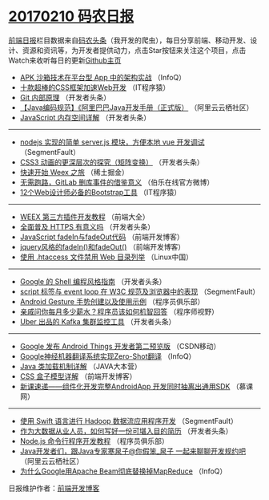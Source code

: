 # [20170210 码农日报](10.md)

[前端日报](https://qdkfweb.cn/c/news)栏目数据来自[码农头条](https://toutiao.qdkfweb.cn/)（我开发的爬虫），每日分享前端、移动开发、设计、资源和资讯等，为开发者提供动力，点击Star按钮来关注这个项目，点击Watch来收听每日的更新[Github主页](https://github.com/kujian/frontendDaily)
* [APK 沙箱技术在平台型 App 中的架构实战](https://toutiao.qdkfweb.cn/25595.html) （InfoQ）
* [十款超棒的CSS框架加速Web开发](https://toutiao.qdkfweb.cn/25642.html) （IT程序猿）
* [Git 内部原理](https://toutiao.qdkfweb.cn/25636.html) （开发者头条）
* [【Java编码规范】《阿里巴巴Java开发手册（正式版）](https://toutiao.qdkfweb.cn/25621.html) （阿里云云栖社区）
* [JavaScript 内存空间详解](https://toutiao.qdkfweb.cn/25633.html) （开发者头条）

***
* [nodejs 实现的简单 server.js 模块，方便本地 vue 开发调试](https://toutiao.qdkfweb.cn/25658.html) （SegmentFault）
* [CSS3 动画的更深层次的探究（矩阵变换）](https://toutiao.qdkfweb.cn/25640.html) （开发者头条）
* [快速开始 Weex 之旅](https://toutiao.qdkfweb.cn/25691.html) （稀土掘金）
* [无需跑路，GitLab 删库事件的借鉴意义](https://toutiao.qdkfweb.cn/25693.html) （伯乐在线官方微博）
* [12个Web设计师必备的Bootstrap工具](https://toutiao.qdkfweb.cn/25645.html) （IT程序猿）

***
* [WEEX 第三方插件开发教程](https://toutiao.qdkfweb.cn/25617.html) （前端大全）
* [全面普及 HTTPS 有意义吗](https://toutiao.qdkfweb.cn/25631.html) （开发者头条）
* [JavaScript fadeIn与fadeOut代码](https://toutiao.qdkfweb.cn/25685.html) （前端开发博客）
* [jquery风格的fadeIn()和fadeOut()](https://toutiao.qdkfweb.cn/25686.html) （前端开发博客）
* [使用 .htaccess 文件禁用 Web 目录列举](https://toutiao.qdkfweb.cn/25612.html) （Linux中国）

***
* [Google 的 Shell 编程风格指南](https://toutiao.qdkfweb.cn/25638.html) （开发者头条）
* [script 标签与 event loop 在 W3C 规范及浏览器中的表现](https://toutiao.qdkfweb.cn/25662.html) （SegmentFault）
* [Android Gesture 手势创建以及使用示例](https://toutiao.qdkfweb.cn/25629.html) （程序员俱乐部）
* [亲戚问你每月多少薪水？程序员该如何机智回答](https://toutiao.qdkfweb.cn/25665.html) （程序师视野）
* [Uber 出品的 Kafka 集群监控工具](https://toutiao.qdkfweb.cn/25632.html) （开发者头条）

***
* [Google 发布 Android Things 开发者第二预览版](https://toutiao.qdkfweb.cn/25624.html) （CSDN移动）
* [Google神经机器翻译系统实现Zero-Shot翻译](https://toutiao.qdkfweb.cn/25596.html) （InfoQ）
* [Java 类加载机制详解](https://toutiao.qdkfweb.cn/25626.html) （JAVA大本营）
* [CSS 盒子模型详解](https://toutiao.qdkfweb.cn/25687.html) （前端开发博客）
* [新课速递——组件化开发完整AndroidApp 开发同时抽离出通用SDK](https://toutiao.qdkfweb.cn/25599.html) （慕课网）

***
* [使用 Swift 语言进行 Hadoop 数据流应用程序开发](https://toutiao.qdkfweb.cn/25661.html) （SegmentFault）
* [作为大数据从业人员，如何写好一份可堪入目的简历](https://toutiao.qdkfweb.cn/25639.html) （开发者头条）
* [Node.js 命令行程序开发教程](https://toutiao.qdkfweb.cn/25630.html) （程序员俱乐部）
* [Java开发者们，跟Java专家寒泉子@你假笨_泉子 一起来聊聊开发规约吧](https://toutiao.qdkfweb.cn/25620.html) （阿里云云栖社区）
* [为什么Google用Apache Beam彻底替换掉MapReduce](https://toutiao.qdkfweb.cn/25594.html) （InfoQ）

日报维护作者：[前端开发博客](https://qdkfweb.cn/) 